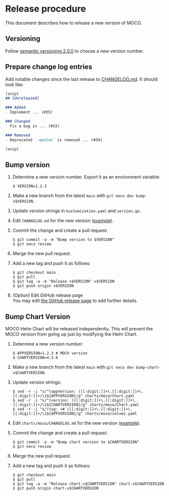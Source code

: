 Release procedure
=================

This document describes how to release a new version of MOCO.

## Versioning

Follow [semantic versioning 2.0.0][semver] to choose a new version number.

## Prepare change log entries

Add notable changes since the last release to [CHANGELOG.md](CHANGELOG.md).
It should look like:

```markdown
(snip)
## [Unreleased]

### Added
- Implement ... (#35)

### Changed
- Fix a bug in ... (#33)

### Removed
- Deprecated `-option` is removed ... (#39)

(snip)
```

## Bump version

1. Determine a new version number.  Export it as an environment variable:

    ```console
    $ VERSION=1.2.3
    ```

2. Make a new branch from the latest `main` with `git neco dev bump-v$VERSION`.
3. Update version strings in `kustomization.yaml` and `version.go`.
4. Edit `CHANGELOG.md` for the new version ([example][]).
5. Commit the change and create a pull request:

    ```console
    $ git commit -a -m "Bump version to $VERSION"
    $ git neco review
    ```

6. Merge the new pull request.
7. Add a new tag and push it as follows:

    ```console
    $ git checkout main
    $ git pull
    $ git tag -a -m "Release v$VERSION" v$VERSION
    $ git push origin v$VERSION
    ```

8. (Option) Edit GitHub release page  
    You may edit [the GitHub release page](https://github.com/cybozu-go/moco/releases/latest) to add further details.

## Bump Chart Version

MOCO Helm Chart will be released independently.
This will prevent the MOCO version from going up just by modifying the Helm Chart.

1. Determine a new version number:

    ```console
    $ APPVERSION=1.2.3 # MOCO version
    $ CHARTVERSION=4.5.6
    ```

2. Make a new branch from the latest `main` with `git neco dev bump-chart-v$CHARTVERSION`.
3. Update version strings:

    ```console
    $ sed -r -i "s/^(appVersion: )[[:digit:]]+\.[[:digit:]]+\.[[:digit:]]+/\1${APPVERSION}/g" charts/moco/Chart.yaml
    $ sed -r -i "s/^(version: )[[:digit:]]+\.[[:digit:]]+\.[[:digit:]]+/\1${CHARTVERSION}/g" charts/moco/Chart.yaml
    $ sed -r -i "s/(tag: +# )[[:digit:]]+\.[[:digit:]]+\.[[:digit:]]+/\1${APPVERSION}/g" charts/moco/values.yaml
    ```

4. Edit `charts/moco/CHANGELOG.md` for the new version ([example][]).
5. Commit the change and create a pull request:

    ```console
    $ git commit -a -m "Bump chart version to $CHARTVERSION"
    $ git neco review
    ```

6. Merge the new pull request.
7. Add a new tag and push it as follows:

    ```console
    $ git checkout main
    $ git pull
    $ git tag -a -m "Release chart-v$CHARTVERSION" chart-v$CHARTVERSION
    $ git push origin chart-v$CHARTVERSION
    ```

[semver]: https://semver.org/spec/v2.0.0.html
[example]: https://github.com/cybozu-go/etcdpasswd/commit/77d95384ac6c97e7f48281eaf23cb94f68867f79
